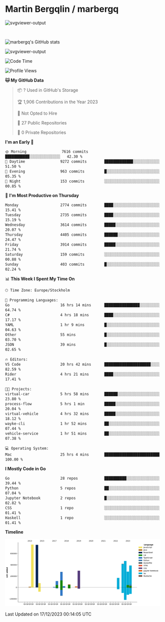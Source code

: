 # Martin Bergqlin / marbergq

![svgviewer-output](https://user-images.githubusercontent.com/2405410/206014777-22d41ecb-c24f-421d-b7d9-bba2cb5bb0de.svg)

<br>

<!--- [![Martin's Week](https://github-readme-stats.vercel.app/api/wakatime?username=marbergq&theme=dark)](https://github.com/anuraghazra/github-readme-stats) -->

![marbergq's GitHub stats](https://github-readme-stats.vercel.app/api?username=marbergq&count_private=true&show_icons=true)

![svgviewer-output](https://wakatime.com/badge/user/3f0a2069-6683-4e19-9a4a-7d21ea815067.svg)

<!--START_SECTION:waka-->
![Code Time](http://img.shields.io/badge/Code%20Time-3%2C614%20hrs%2056%20mins-blue)

![Profile Views](http://img.shields.io/badge/Profile%20Views-0-blue)

**🐱 My GitHub Data** 

> 📦 ? Used in GitHub's Storage 
 > 
> 🏆 1,906 Contributions in the Year 2023
 > 
> 🚫 Not Opted to Hire
 > 
> 📜 27 Public Repositories 
 > 
> 🔑 0 Private Repositories 
 > 
**I'm an Early 🐤** 

```text
🌞 Morning                7616 commits        ███████████░░░░░░░░░░░░░░   42.30 % 
🌆 Daytime                9272 commits        █████████████░░░░░░░░░░░░   51.50 % 
🌃 Evening                963 commits         █░░░░░░░░░░░░░░░░░░░░░░░░   05.35 % 
🌙 Night                  153 commits         ░░░░░░░░░░░░░░░░░░░░░░░░░   00.85 % 
```
📅 **I'm Most Productive on Thursday** 

```text
Monday                   2774 commits        ████░░░░░░░░░░░░░░░░░░░░░   15.41 % 
Tuesday                  2735 commits        ████░░░░░░░░░░░░░░░░░░░░░   15.19 % 
Wednesday                3614 commits        █████░░░░░░░░░░░░░░░░░░░░   20.07 % 
Thursday                 4405 commits        ██████░░░░░░░░░░░░░░░░░░░   24.47 % 
Friday                   3914 commits        █████░░░░░░░░░░░░░░░░░░░░   21.74 % 
Saturday                 159 commits         ░░░░░░░░░░░░░░░░░░░░░░░░░   00.88 % 
Sunday                   403 commits         █░░░░░░░░░░░░░░░░░░░░░░░░   02.24 % 
```


📊 **This Week I Spent My Time On** 

```text
🕑︎ Time Zone: Europe/Stockholm

💬 Programming Languages: 
Go                       16 hrs 14 mins      ████████████████░░░░░░░░░   64.74 % 
C#                       4 hrs 18 mins       ████░░░░░░░░░░░░░░░░░░░░░   17.17 % 
YAML                     1 hr 9 mins         █░░░░░░░░░░░░░░░░░░░░░░░░   04.63 % 
Other                    55 mins             █░░░░░░░░░░░░░░░░░░░░░░░░   03.70 % 
JSON                     39 mins             █░░░░░░░░░░░░░░░░░░░░░░░░   02.65 % 

🔥 Editors: 
VS Code                  20 hrs 42 mins      █████████████████████░░░░   82.59 % 
Rider                    4 hrs 21 mins       ████░░░░░░░░░░░░░░░░░░░░░   17.41 % 

🐱‍💻 Projects: 
virtual-car              5 hrs 58 mins       ██████░░░░░░░░░░░░░░░░░░░   23.80 % 
process-flow             5 hrs 1 min         █████░░░░░░░░░░░░░░░░░░░░   20.04 % 
virtual-vehicle          4 hrs 32 mins       █████░░░░░░░░░░░░░░░░░░░░   18.12 % 
wayke-cli                1 hr 52 mins        ██░░░░░░░░░░░░░░░░░░░░░░░   07.44 % 
vehicle-service          1 hr 51 mins        ██░░░░░░░░░░░░░░░░░░░░░░░   07.38 % 

💻 Operating System: 
Mac                      25 hrs 4 mins       █████████████████████████   100.00 % 
```

**I Mostly Code in Go** 

```text
Go                       28 repos            ██████████░░░░░░░░░░░░░░░   39.44 % 
Python                   5 repos             ██░░░░░░░░░░░░░░░░░░░░░░░   07.04 % 
Jupyter Notebook         2 repos             █░░░░░░░░░░░░░░░░░░░░░░░░   02.82 % 
CSS                      1 repo              ░░░░░░░░░░░░░░░░░░░░░░░░░   01.41 % 
Haskell                  1 repo              ░░░░░░░░░░░░░░░░░░░░░░░░░   01.41 % 
```



**Timeline**

![Lines of Code chart](https://raw.githubusercontent.com/marbergq/marbergq/main/assets/bar_graph.png)


 Last Updated on 17/12/2023 00:14:05 UTC
<!--END_SECTION:waka-->
